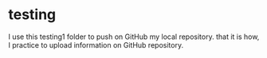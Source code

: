 # testing
I use this testing1 folder to push on GitHub my local repository.
that it is how, I practice to upload information on GitHub repository. 
